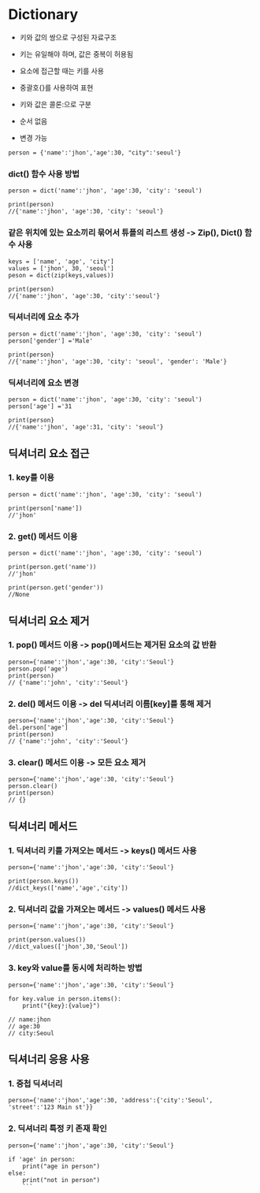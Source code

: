 # Dictionary

- 키와 값의 쌍으로 구성된 자료구조

- 키는 유일해야 하며, 값은 중복이 허용됨

- 요소에 접근할 때는 키를 사용

- 중괄호{}를 사용하여 표현

- 키와 값은 콜론:으로 구분

- 순서 없음

- 변경 가능

```
person = {'name':'jhon','age':30, "city":'seoul'}
```

### dict() 함수 사용 방법

```
person = dict('name':'jhon', 'age':30, 'city': 'seoul')

print(person)
//{'name':'jhon', 'age':30, 'city': 'seoul'}
```

### 같은 위치에 있는 요소끼리 묶어서 튜플의 리스트 생성 -> Zip(), Dict() 함수 사용

```
keys = ['name', 'age', 'city']
values = ['jhon', 30, 'seoul']
peson = dict(zip(keys,values))

print(person)
//{'name':'jhon', 'age':30, 'city':'seoul'}
```

### 딕셔너리에 요소 추가

```
person = dict('name':'jhon', 'age':30, 'city': 'seoul')
person['gender'] ='Male'

print(person}
//{'name':'jhon', 'age':30, 'city': 'seoul', 'gender': 'Male'}
```

### 딕셔너리에 요소 변경

```
person = dict('name':'jhon', 'age':30, 'city': 'seoul')
person['age'] ='31

print(person}
//{'name':'jhon', 'age':31, 'city': 'seoul'}
```

## 딕셔너리 요소 접근

### 1. key를 이용

```
person = dict('name':'jhon', 'age':30, 'city': 'seoul')

print(person['name'])
//'jhon'
```

### 2. get() 메서드 이용

```
person = dict('name':'jhon', 'age':30, 'city': 'seoul')

print(person.get('name'))
//'jhon'

print(person.get('gender'))
//None
```

## 딕셔너리 요소 제거

### 1. pop() 메서드 이용 -> pop()메서드는 제거된 요소의 값 반환

```
person={'name':'jhon','age':30, 'city':'Seoul'}
person.pop('age')
print(person)
// {'name':'john', 'city':'Seoul'}
```

### 2. del() 메서드 이용 -> del 딕셔너리 이름[key]를 통해 제거

```
person={'name':'jhon','age':30, 'city':'Seoul'}
del.person['age']
print(person)
// {'name':'john', 'city':'Seoul'}
```

### 3. clear() 메서드 이용 -> 모든 요소 제거

```
person={'name':'jhon','age':30, 'city':'Seoul'}
person.clear()
print(person)
// {}
```

## 딕셔너리 메서드

### 1. 딕셔너리 키를 가져오는 메서드 -> keys() 메서드 사용

```
person={'name':'jhon','age':30, 'city':'Seoul'}

print(person.keys())
//dict_keys(['name','age','city'])
```

### 2. 딕셔너리 값을 가져오는 메서드 -> values() 메서드 사용

```
person={'name':'jhon','age':30, 'city':'Seoul'}

print(person.values())
//dict_values(['jhon',30,'Seoul'])
```

### 3. key와 value를 동시에 처리하는 방법

```
person={'name':'jhon','age':30, 'city':'Seoul'}

for key.value in person.items():
	print("{key}:{value}")

// name:jhon
// age:30
// city:Seoul
```

## 딕셔너리 응용 사용

### 1. 중첩 딕셔너리

```
person={'name':'jhon','age':30, 'address':{'city':'Seoul', 'street':'123 Main st'}}
```

### 2. 딕셔너리 특정 키 존재 확인

````
person={'name':'jhon','age':30, 'city':'Seoul'}

if 'age' in person:
	print("age in person")
else:
	print("not in person")
    ```
````
